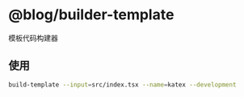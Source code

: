 # @blog/builder-template

模板代码构建器

## 使用

```bash
build-template --input=src/index.tsx --name=katex --development
```
